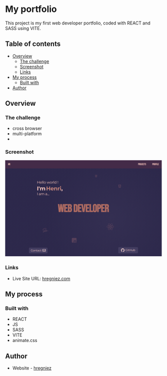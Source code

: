 # My portfolio

This project is my first web developer portfolio, coded with REACT and SASS using VITE. 

## Table of contents

- [Overview](#overview)
  - [The challenge](#the-challenge)
  - [Screenshot](#screenshot)
  - [Links](#links)
- [My process](#my-process)
  - [Built with](#built-with)
- [Author](#author)

## Overview

### The challenge

- cross browser
- multi-platform
- 

### Screenshot

![](./screenshot/preview.png)

### Links

- Live Site URL: [hregniez.com](https://hregniez.com)

## My process

### Built with

- REACT
- JS
- SASS
- VITE
- animate.css

## Author

- Website - [hregniez](hregniez.com)
